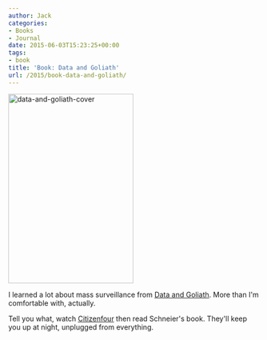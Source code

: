 ```yaml
---
author: Jack
categories:
- Books
- Journal
date: 2015-06-03T15:23:25+00:00
tags:
- book
title: 'Book: Data and Goliath'
url: /2015/book-data-and-goliath/
---
```


[<img class="alignnone size-full wp-image-4559" src="/wp-content/uploads/2015/06/data-and-goliath-cover.jpg" alt="data-and-goliath-cover" width="250" height="379" srcset="/wp-content/uploads/2015/06/data-and-goliath-cover.jpg 250w, /wp-content/uploads/2015/06/data-and-goliath-cover-198x300.jpg 198w" sizes="(max-width: 250px) 100vw, 250px" />][1]

I learned a lot about mass surveillance from [Data and Goliath][2]. More than I'm comfortable with, actually.

Tell you what, watch [Citizenfour][3] then read Schneier's book. They'll keep you up at night, unplugged from everything.

 [1]: /wp-content/uploads/2015/06/data-and-goliath-cover.jpg
 [2]: http://www.amazon.com/Data-Goliath-Battles-Collect-Control/dp/0393244814
 [3]: http://www.imdb.com/title/tt4044364/